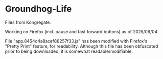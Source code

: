 # Groundhog-Life

Files from Kongregate.

Working on Firefox (incl. pause and fast forward buttons) as of 2025/06/04.

File "app.8454c4a8acef88257f33.js" has been modified with Firefox's "Pretty Print" feature, for readability. Although this file has been obfuscated prior to being downloaded, it is somewhat readable/modifiable.
